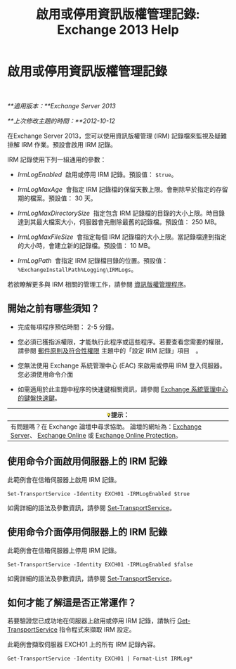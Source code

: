 ﻿---
title: '啟用或停用資訊版權管理記錄: Exchange 2013 Help'
TOCTitle: 啟用或停用資訊版權管理記錄
ms:assetid: 6933bc65-4d98-4878-9167-0e9eaac68b6b
ms:mtpsurl: https://technet.microsoft.com/zh-tw/library/Ff686962(v=EXCHG.150)
ms:contentKeyID: 50473389
ms.date: 05/21/2018
mtps_version: v=EXCHG.150
ms.translationtype: MT
---

# 啟用或停用資訊版權管理記錄

 

_**適用版本：**Exchange Server 2013_

_**上次修改主題的時間：**2012-10-12_

在Exchange Server 2013，您可以使用資訊版權管理 (IRM) 記錄檔來監視及疑難排解 IRM 作業。預設會啟用 IRM 記錄。

IRM 記錄使用下列一組通用的參數：

  - *IrmLogEnabled*  啟用或停用 IRM 記錄。預設值： `$true`。

  - *IrmLogMaxAge*  會指定 IRM 記錄檔的保留天數上限。會刪除早於指定的存留期的檔案。預設值： 30 天。

  - *IrmLogMaxDirectorySize*  指定包含 IRM 記錄檔的目錄的大小上限。時目錄達到其最大檔案大小，伺服器會先刪除最舊的記錄檔。預設值： 250 MB。

  - *IrmLogMaxFileSize*  會指定每個 IRM 記錄檔的大小上限。當記錄檔達到指定的大小時，會建立新的記錄檔。預設值： 10 MB。

  - *IrmLogPath*  會指定 IRM 記錄檔目錄的位置。預設值： `%ExchangeInstallPath%Logging\IRMLogs`。

若欲瞭解更多與 IRM 相關的管理工作，請參閱 [資訊版權管理程序](information-rights-management-procedures-exchange-2013-help.md)。

## 開始之前有哪些須知？

  - 完成每項程序預估時間： 2-5 分鐘。

  - 您必須已獲指派權限，才能執行此程序或這些程序。若要查看您需要的權限，請參閱 [郵件原則及符合性權限](messaging-policy-and-compliance-permissions-exchange-2013-help.md) 主題中的「設定 IRM 記錄」項目　。

  - 您無法使用 Exchange 系統管理中心 (EAC) 來啟用或停用 IRM 登入伺服器。您必須使用命令介面

  - 如需適用於此主題中程序的快速鍵相關資訊，請參閱 [Exchange 系統管理中心的鍵盤快速鍵](keyboard-shortcuts-in-the-exchange-admin-center-exchange-online-protection-help.md)。

<table>
<thead>
<tr class="header">
<th><img src="images/Bb124558.tip(EXCHG.150).gif" title="提示" alt="提示" />提示：</th>
</tr>
</thead>
<tbody>
<tr class="odd">
<td>有問題嗎？在 Exchange 論壇中尋求協助。 論壇的網址為：<a href="https://go.microsoft.com/fwlink/p/?linkid=60612">Exchange Server</a>、 <a href="https://go.microsoft.com/fwlink/p/?linkid=267542">Exchange Online</a> 或 <a href="https://go.microsoft.com/fwlink/p/?linkid=285351">Exchange Online Protection</a>。</td>
</tr>
</tbody>
</table>


## 使用命令介面啟用伺服器上的 IRM 記錄

此範例會在信箱伺服器上啟用 IRM 記錄。

    Set-TransportService -Identity EXCH01 -IRMLogEnabled $true

如需詳細的語法及參數資訊，請參閱 [Set-TransportService](https://technet.microsoft.com/zh-tw/library/jj215682\(v=exchg.150\))。

## 使用命令介面停用伺服器上的 IRM 記錄

此範例會在信箱伺服器上停用 IRM 記錄。

    Set-TransportService -Identity EXCH01 -IRMLogEnabled $false

如需詳細的語法及參數資訊，請參閱 [Set-TransportService](https://technet.microsoft.com/zh-tw/library/jj215682\(v=exchg.150\))。

## 如何才能了解這是否正常運作？

若要驗證您已成功地在伺服器上啟用或停用 IRM 記錄，請執行 [Get-TransportService](https://technet.microsoft.com/zh-tw/library/jj215746\(v=exchg.150\)) 指令程式來擷取 IRM 設定。

此範例會擷取伺服器 EXCH01 上的所有 IRM 記錄內容。

    Get-TransportService -Identity EXCH01 | Format-List IRMLog*

